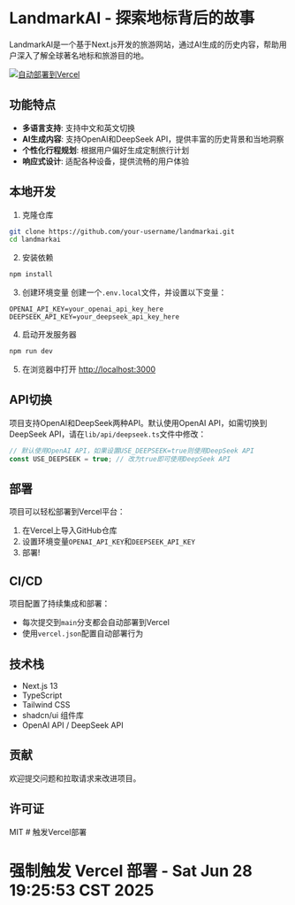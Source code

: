 # LandmarkAI - 探索地标背后的故事

LandmarkAI是一个基于Next.js开发的旅游网站，通过AI生成的历史内容，帮助用户深入了解全球著名地标和旅游目的地。

[![自动部署到Vercel](https://img.shields.io/badge/自动部署-Vercel-black.svg?style=for-the-badge&logo=vercel)](https://vercel.com)

## 功能特点

- **多语言支持**: 支持中文和英文切换
- **AI生成内容**: 支持OpenAI和DeepSeek API，提供丰富的历史背景和当地洞察
- **个性化行程规划**: 根据用户偏好生成定制旅行计划
- **响应式设计**: 适配各种设备，提供流畅的用户体验

## 本地开发

1. 克隆仓库
```bash
git clone https://github.com/your-username/landmarkai.git
cd landmarkai
```

2. 安装依赖
```bash
npm install
```

3. 创建环境变量
创建一个`.env.local`文件，并设置以下变量：
```
OPENAI_API_KEY=your_openai_api_key_here
DEEPSEEK_API_KEY=your_deepseek_api_key_here
```

4. 启动开发服务器
```bash
npm run dev
```

5. 在浏览器中打开 [http://localhost:3000](http://localhost:3000)

## API切换

项目支持OpenAI和DeepSeek两种API。默认使用OpenAI API，如需切换到DeepSeek API，请在`lib/api/deepseek.ts`文件中修改：

```javascript
// 默认使用OpenAI API，如果设置USE_DEEPSEEK=true则使用DeepSeek API
const USE_DEEPSEEK = true; // 改为true即可使用DeepSeek API
```

## 部署

项目可以轻松部署到Vercel平台：

1. 在Vercel上导入GitHub仓库
2. 设置环境变量`OPENAI_API_KEY`和`DEEPSEEK_API_KEY`
3. 部署!

## CI/CD

项目配置了持续集成和部署：
- 每次提交到`main`分支都会自动部署到Vercel
- 使用`vercel.json`配置自动部署行为

## 技术栈

- Next.js 13
- TypeScript
- Tailwind CSS
- shadcn/ui 组件库
- OpenAI API / DeepSeek API

## 贡献

欢迎提交问题和拉取请求来改进项目。

## 许可证

MIT # 触发Vercel部署
# 强制触发 Vercel 部署 - Sat Jun 28 19:25:53 CST 2025
